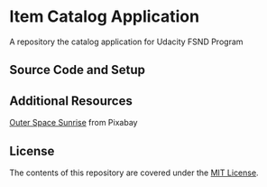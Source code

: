 # Item Catalog Application

A repository the catalog application for Udacity FSND Program

## Source Code and Setup

## Additional Resources

[Outer Space Sunrise](https://pixabay.com/en/sunrise-space-outer-globe-world-1756274/) from Pixabay

## License

The contents of this repository are covered under the [MIT License](LICENSE).